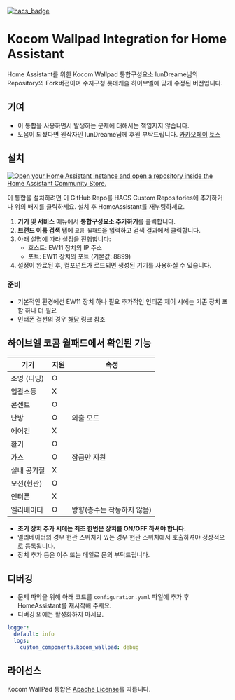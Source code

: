 [![hacs_badge](https://img.shields.io/badge/HACS-Custom-41BDF5.svg?style=for-the-badge)](https://github.com/hacs/integration)

# Kocom Wallpad Integration for Home Assistant
Home Assistant를 위한 Kocom Wallpad 통합구성요소
lunDreame님의 Repository의 Fork버전이며 수지구청 롯데캐슬 하이브엘에 맞게 수정된 버전입니다.

## 기여
- 이 통합을 사용하면서 발생하는 문제에 대해서는 책임지지 않습니다.
- 도움이 되셨다면 원작자인 lunDreame님께 후원 부탁드립니다. [카카오페이](https://qr.kakaopay.com/FWDWOBBmR) [토스](https://toss.me/lundreamer)

## 설치
[![Open your Home Assistant instance and open a repository inside the Home Assistant Community Store.](https://my.home-assistant.io/badges/hacs_repository.svg)](https://my.home-assistant.io/redirect/hacs_repository/?owner=hosinjung&repository=kocom-wallpad&category=Integration)

이 통합을 설치하려면 이 GitHub Repo를 HACS Custom Repositories에 추가하거나 위의 배지를 클릭하세요. 설치 후 HomeAssistant를 재부팅하세요.

1. **기기 및 서비스** 메뉴에서 **통합구성요소 추가하기**를 클릭합니다.
2. **브랜드 이름 검색** 탭에 `코콤 월패드`을 입력하고 검색 결과에서 클릭합니다.
3. 아래 설명에 따라 설정을 진행합니다:
   - 호스트: EW11 장치의 IP 주소
   - 포트: EW11 장치의 포트 (기본값: 8899)
4. 설정이 완료된 후, 컴포넌트가 로드되면 생성된 기기를 사용하실 수 있습니다.

### 준비
- 기본적인 환경에선 EW11 장치 하나 필요 추가적인 인터폰 제어 시에는 기존 장치 포함 하나 더 필요
- 인터폰 결선의 경우 [해당](https://blog.oriang.net/45) 링크 참조

## 하이브엘 코콤 월패드에서 확인된 기능

| 기기       | 지원  | 속성                           |
|-----------|------|-------------------------------|
| 조명 (디밍) | O    |                               |
| 일괄소등    | X    |                               |
| 콘센트      | O    |                               |
| 난방       | O    | 외출 모드                        |
| 에어컨     | X    |                                |
| 환기       | O    |                                |
| 가스       | O    | 잠금만 지원                       |
| 실내 공기질  | X    |                                |
| 모션(현관)  | O    |                                |
| 인터폰      | X    |                                 |
| 엘리베이터   | O    | 방향(층수는 작동하지 않음)            |

- **초기 장치 추가 시에는 최초 한번은 장치를 ON/OFF 하셔야 합니다.**
- 엘리베이터의 경우 현관 스위치가 있는 경우 현관 스위치에서 호출하셔야 정상적으로 등록됩니다.
- 장치 추가 등은 이슈 또는 메일로 문의 부탁드립니다.

## 디버깅
- 문제 파악을 위해 아래 코드를 `configuration.yaml` 파일에 추가 후 HomeAssistant를 재시작해 주세요.
- 디버깅 외에는 활성화하지 마세요.

```yaml
logger:
  default: info
  logs:
    custom_components.kocom_wallpad: debug
```

## 라이선스
Kocom WallPad 통합은 [Apache License](./LICENSE)를 따릅니다.
